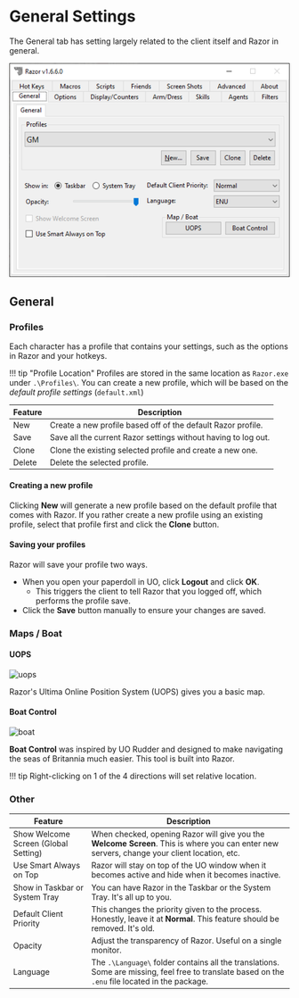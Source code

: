 # General Settings

The General tab has setting largely related to the client itself and Razor in general.

![general](../images/general.png)

## General

### Profiles

Each character has a profile that contains your settings, such as the options in Razor and your hotkeys.

!!! tip "Profile Location"
        Profiles are stored in the same location as `Razor.exe` under `.\Profiles\`. You can create a new profile, which will be based on the *default profile settings* (`default.xml`)

|Feature|Description|
|----|----|
|New|Create a new profile based off of the default Razor profile.|
|Save|Save all the current Razor settings without having to log out.|
|Clone|Clone the existing selected profile and create a new one.|
|Delete|Delete the selected profile.|

#### Creating a new profile

Clicking **New** will generate a new profile based on the default profile that comes with Razor. If you rather create a new profile using an existing profile, select that profile first and click the **Clone** button.

#### Saving your profiles

Razor will save your profile two ways.

* When you open your paperdoll in UO, click **Logout** and click **OK**.
    * This triggers the client to tell Razor that you logged off, which performs the profile save.
* Click the **Save** button manually to ensure your changes are saved.

### Maps / Boat

#### UOPS

![uops](../images/map-uops.png)

Razor's Ultima Online Position System (UOPS) gives you a basic map.

#### Boat Control

![boat](../images/map-boat.png)

**Boat Control** was inspired by UO Rudder and designed to make navigating the seas of Britannia much easier. This tool is built into Razor.

!!! tip
    Right-clicking on 1 of the 4 directions will set relative location.

### Other

|Feature|Description|
|-|-|
|Show Welcome Screen (Global Setting)|When checked, opening Razor will give you the **Welcome Screen**. This is where you can enter new servers, change your client location, etc.|
|Use Smart Always on Top|Razor will stay on top of the UO window when it becomes active and hide when it becomes inactive.|
|Show in Taskbar or System Tray|You can have Razor in the Taskbar or the System Tray. It's all up to you.|
|Default Client Priority| This changes the priority given to the process. Honestly, leave it at **Normal**. This feature should be removed. It's old.|
|Opacity|Adjust the transparency of Razor. Useful on a single monitor.|
|Language|The `.\Language\` folder contains all the translations. Some are missing, feel free to translate based on the `.enu` file located in the package.|
